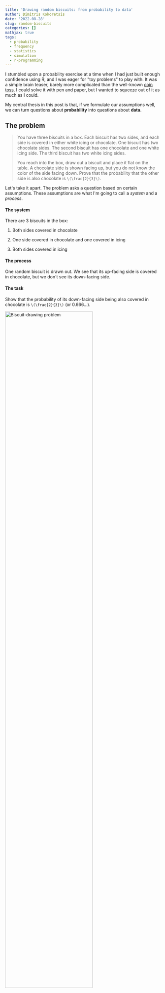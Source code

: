 ```yaml
---
title: 'Drawing random biscuits: from probability to data'
author: Dimitris Kokoretsis
date: '2022-08-28'
slug: random-biscuits
categories: []
mathjax: true
tags:
  - probability
  - frequency
  - statistics
  - simulation
  - r-programming
---
```




I stumbled upon a probability exercise at a time when I had just built enough confidence using R, and I was eager for "toy problems" to play with. It was a simple brain teaser, barely more complicated than the well-known <a href="https://en.wikipedia.org/wiki/Coin_flipping" target="_blank">coin toss</a>. I could solve it with pen and paper, but I wanted to squeeze out of it as much as I could.

My central thesis in this post is that, if we formulate our assumptions well, we can turn questions about **probability** into questions about **data**.

## The problem

> You have three biscuits in a box. Each biscuit has two sides, and each side is covered in either white icing or chocolate. One biscuit has two chocolate sides. The second biscuit has one chocolate and one white icing side. The third biscuit has two white icing sides.
>
> You reach into the box, draw out a biscuit and place it flat on the table. A chocolate side is shown facing up, but you do not know the color of the side facing down. Prove that the probability that the other side is also chocolate is `\(\frac{2}{3}\)`.

Let's take it apart. The problem asks a question based on certain assumptions. These assumptions are what I'm going to call a *system* and a *process*.



#### The system

There are 3 biscuits in the box:

1.  Both sides covered in chocolate

2.  One side covered in chocolate and one covered in icing

3.  Both sides covered in icing

#### The process

One random biscuit is drawn out. We see that its up-facing side is covered in chocolate, but we don't see its down-facing side.

#### The task

Show that the probability of its down-facing side being also covered in chocolate is `\(\frac{2}{3}\)` (or 0.666...).



<div class="figure">
<img src="images/intro_illustration.gif" alt="Biscuit-drawing problem" width="75%" />
<p class="caption">Figure 1: Biscuit-drawing problem</p>
</div>

## How *not* to solve it

If we feel **really** confident, we can go along this line of thought:

-   The up-facing side of our drawn biscuit is covered in chocolate, so there are two possibilities:

    1.  Either it is the one whose both sides are covered in chocolate `\(\implies\)` its down-facing side also has chocolate,

    2.  or it is the mixed one `\(\implies\)` its down-facing side has icing.

-   This means that the probability of the down-facing side being chocolate is 50%, or `\(\frac{1}{2}\)`.

And we already know we're wrong, because our result is not `\(\frac{2}{3}\)`.

So... what went wrong? Well, it all started when we felt **really** confident and "solved" it in a matter of seconds. Because of this, we didn't formulate the assumptions correctly.

The correct pen-and-paper way to solve it is [shown](#correct-pen-and-paper-solution) at the end of this post, but for now, let's see how we can make the computer solve it for us.

## Solution

The task concerns *probability*, which is about predicting future outcomes. Now, computers are not very good fortune-tellers but they are good at processing data.

To take advantage of this, we can turn the task into a statistical one:

> "Of the times a chocolate side was placed facing up, prove that the *frequency* of its down-facing side being also chocolate is `\(\frac{2}{3}\)`."

### Simulate and collect data

First, we **define the system**: 3 biscuits and the box containing them.


```r
# Biscuits with 2 sides are defined (vectors with 2 elements)
biscuit.1 <- c("chocolate","chocolate")
biscuit.2 <- c("chocolate","icing")
biscuit.3 <- c("icing","icing")

# and placed in a list named "box".
box <- list(biscuit.1,biscuit.2,biscuit.3)
```

Next, we **simulate the process** of biscuit drawing repeatedly, and collect the data. Any large number of repetitions will do. The code below performs this 2000 times and collects the results in a `data.table` named `biscuit.draws` for further analysis. I use the <a href="https://rdatatable.gitlab.io/data.table/" target="_blank">`data.table`</a> package for filtering and summarizing data (to experienced R users: no disrespect, I just avoid using the Tidyverse as much as I can).


```r
# We specify how many biscuit draws we will simulate
total.draws <- 2000

# This initiates a seed for (pseudo)random number generation. Any integer number will do,
# but the same number will reproduce the *exact* same results.
set.seed(1)

# Load the data.table library, which we will use to store and analyze our data.
library(data.table)

# The simulated process happens right below.
# "lapply" maps each number from 1 to 2000 to a random draw.
biscuit.draws <- lapply(
  X=seq_len(total.draws),
  FUN=function(i,box) {
    # i takes values from 1 to 2000
    # box is the list we previously made and remains the same in all iterations
    
    # The following steps simulate each biscuit draw from the box:
    draw <- box |>
      
      # "sample(size=1)" simulates the drawing of 1 random element (biscuit) from the list.
      # The result is a list of size 1, so we use unlist() to take this 1 element out of it.
      sample(size=1) |> unlist() |>
      
      # The next "sample(size=2,replace=FALSE)" function call simulates random placement
      # of the drawn biscuit on the table.
      # "size=2" means that we pick both elements (sides) in random order.
      # "replace=FALSE" means there is no replacement of the 1st side after it is picked.
      # It makes sense to do this. If the biscuit is placed with its one side facing up,
      # its other side is definitely facing down.
      # "sample(size=2,replace=FALSE)" essentially shuffles the 2 sides of the biscuit
      # in random order, just like a coin flip.
      sample(size=2,replace=FALSE)
    
    return(
      
      # The results of the draw and placement are returned in a named list.
      # The 1st element is designated the up-facing side,
      # and the 2nd element is the down-facing side.
      list(up.side=draw[1],
           down.side=draw[2]))
    
    # This is where the "box" list is passed inside the "lapply" function
  }, box=box) |>
  
  # "rbindlist()" binds the 2000 returned lists together in a data.table
  rbindlist()
```



### Results

Let's take a quick peek at our results:




```r
biscuit.draws
```

```
##         up.side down.side
##    1: chocolate chocolate
##    2: chocolate chocolate
##    3:     icing     icing
##    4: chocolate     icing
##    5: chocolate chocolate
##   ---                    
## 1996: chocolate chocolate
## 1997: chocolate chocolate
## 1998: chocolate chocolate
## 1999: chocolate chocolate
## 2000:     icing chocolate
```

Indeed, there are 2000 rows and each row shows the results of one drawing process. Let's see how many times each different type of side was placed facing up:


```r
# Count occurrences of each different type of up.side
biscuit.draws[,.(count=.N),by=up.side]
```

```
##      up.side count
## 1: chocolate  1013
## 2:     icing   987
```

Chocolate and icing were drawn as up-facing sides about half of the times each (1013 and 987, out of 2000 total draws). Now let's see how many times each *combination* of sides was drawn:


```r
# Count occurrences of up.side and down.side combinations
biscuit.draws[,.(count=.N),by=.(up.side,down.side)]
```

```
##      up.side down.side count
## 1: chocolate chocolate   667
## 2:     icing     icing   656
## 3: chocolate     icing   346
## 4:     icing chocolate   331
```

So, from the 1013 times the up-facing side was chocolate, the down-facing side was also chocolate 667 times - *suspiciously* close to `\(\frac{2}{3}\)` of 1013.





<div class="figure">
<img src="images/simulation_result.gif" alt="Left: illustration of random biscuit drawing; right: results after 2000 biscuit draws. Green frame on right side: cases considered." width="100%" />
<p class="caption">Figure 2: Left: illustration of random biscuit drawing; right: results after 2000 biscuit draws. Green frame on right side: cases considered.</p>
</div>

Let's calculate the exact frequency:


```r
# Of the draws that resulted in chocolate up-side,
# count the ones that also had chocolate down-side
# and divide them by the total draws with chocolate up-side.
biscuit.draws[up.side=="chocolate",
              sum(down.side=="chocolate")/.N]
```

```
## [1] 0.6584403
```

This number is incredibly close to the desired `\(\frac{2}{3}\)`, or 0.666.

#### Significance testing

We could stop here, declare victory, and it would be fine. In the interest of thoroughness, we can perform a chi-squared goodness-of-fit test to formally check if the observations deviate significantly from our expectations.

As in any significance test, there is a *null hypothesis* that the observations comply with our expected frequencies. If the resulting p-value is *less than 0.05*, then we can conclude that the observed frequencies deviate significantly from our expectation. Otherwise, we cannot reject the null hypothesis.

**Note:** The p-value threshold needs to be specified before performing the test and is arbitrary. The 0.05 threshold we chose is solely based on common practice. We could make it more stringent (e.g. 0.01) or more relaxed (e.g. 0.1). The p-value answers the (admittedly complicated) question: "What is the probability of these observations to come up if the null hypothesis is true?". More information on p-values <a href="https://www.statisticshowto.com/probability-and-statistics/statistics-definitions/p-value/" target="_blank">here</a>.


```r
# How many draws resulted in both sides chocolate
both.sides.chocolate <- biscuit.draws[up.side=="chocolate" & down.side=="chocolate", .N]

# How many draws resulted in only up-facing side chocolate
upside.only.chocolate <- biscuit.draws[up.side=="chocolate" & down.side=="icing", .N]

# Chi-squared test for goodness of fit
# x is the numbers of observed events
# p is the expected probabilities corresponding to the events
chisq.test(x=c(both.sides.chocolate,upside.only.chocolate),
           p=c(2/3,1/3))
```

```
## 
## 	Chi-squared test for given probabilities
## 
## data:  c(both.sides.chocolate, upside.only.chocolate)
## X-squared = 0.30849, df = 1, p-value = 0.5786
```

The resulting p-value is *way* higher than 0.05, which formalizes a bit more our initial conclusion: the probability in question is indeed `\(\frac{2}{3}\)`.

#### Progression of frequency

So far, we've examined the end-point results after 2000 biscuit draws: the resulting frequency is about `\(\frac{2}{3}\)`, which is perfectly sufficient for our question.

The benefit of data-driven analysis is, we can look at the data in any way we want. Consider the following question:

> During the 2000 biscuit draws, how did the frequency progress until reaching `\(\frac{2}{3}\)`?

Let's see what the data says, on the following video:



<video width="664" height="402" controls>

<source src="images/frequency_tracking_plot.mp4" type="video/mp4">

</video>

Video 1: Progression of frequency throughout simulations. Red dashed line: `\(\frac{2}{3}\)`.

During the first few draws the frequency fluctuates, then it sits a bit higher than `\(\frac{2}{3}\)`, before settling at `\(\frac{2}{3}\)` after around 300 simulated draws.

### Correct pen-and-paper solution

The more traditional way to approach this problem is to lay down and count all possible choices to find the **true** probabilities. This is also called the *counting* method.

There are 3 biscuits, i.e. 6 up-facing sides available to draw from:

-   3 chocolate sides:

    1.  One side of biscuit with both sides covered in chocolate `\(\implies\)` down-facing side: chocolate

    2.  Other side of biscuit with both sides covered in chocolate `\(\implies\)` down-facing side: chocolate

    3.  Chocolate side of mixed biscuit `\(\implies\)` down-facing side: icing

-   3 icing sides (we don't care about these cases):

    1.  One side of biscuit with both sides covered in icing `\(\implies\)` down-facing side: icing

    2.  Other side of biscuit with both sides covered in icing `\(\implies\)` down-facing side: icing

    3.  Icing side of mixed biscuit `\(\implies\)` down-facing side: chocolate

Let's depict these possible outcomes in the *sample space*, which includes all possible outcomes of the biscuit drawing process:



<div class="figure">
<img src="images/probability_result.gif" alt="Left: illustration of random biscuit drawing; right: sample space including all possible outcomes of the process. Green frame on right side: outcomes considered." width="100%" />
<p class="caption">Figure 3: Left: illustration of random biscuit drawing; right: sample space including all possible outcomes of the process. Green frame on right side: outcomes considered.</p>
</div>

It's obvious from the analysis above and from figure 3 that the real probability of a down-facing chocolate side after a chocolate-covered up-facing side actually is `\(\frac{2}{3}\)`.

## Conclusion

The biscuit-drawing problem states a system and a random process, and asks a question about probability. The traditional [counting method](#correct-pen-and-paper-method) is to count all possible outcomes to derive the *true* probabilities. On the other hand, [our solution](#solution) simulated the system, repeated the process a large number of times (namely 2000) and looked at *frequencies* of events as a read-out of their probabilities.

The two different approaches arrive to the same conclusion from different angles. The counting method requires a thorough understanding of all outcomes of the random process. It's a *deductive* method, relies on intuition and gives definitive results. On the contrary, simulation approaches are *inductive* and outcome-agnostic. They only require accurate formulation of the system and the random process, with the result emerging as a pattern from performing it.

Simulation approaches are not meant to substitute deductive analysis but to complement it, giving (at least) the following benefits:

-   As they do not rely on intuition, they can point towards the right conclusions, even if they are counter-intuitive (as in the <a href="https://en.wikipedia.org/wiki/Monty_Hall_problem" target ="_blank">Monty Hall problem</a>).

-   They can provide leads for further theoretical research.

-   They have educational value, as they expose a different side of the problem and train a different skill-set.

-   As they are based on tangible data, they encourage the learner to "convince themselves" of the conclusions.

(*Full source code for post on <a href="https://github.com/dimitriskokoretsis/blog_public/tree/main/random-biscuits" target="_blank">GitHub</a>*)
